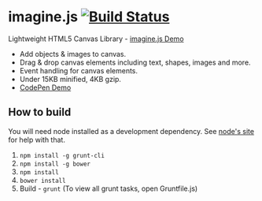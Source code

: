 imagine.js  [![Build Status](https://travis-ci.org/vladakilov/imagine.svg?branch=master)](https://travis-ci.org/vladakilov/imagine)
================
Lightweight HTML5 Canvas Library - [imagine.js Demo](http://vladakilov.github.io/imagine/)

- Add objects & images to canvas.
- Drag & drop canvas elements including text, shapes, images and more.
- Event handling for canvas elements.
- Under 15KB minified, 4KB gzip.
- [CodePen Demo](http://cdpn.io/BJehc)

How to build
------------

You will need node installed as a development dependency. See
[node's site](http://nodejs.org/) for help with that.

1. `npm install -g grunt-cli`
3. `npm install -g bower`
4. `npm install`
5. `bower install` 
6. Build - `grunt` (To view all grunt tasks, open Gruntfile.js)

